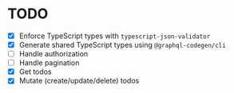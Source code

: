 # TODO

- [x] Enforce TypeScript types with `typescript-json-validator`
- [x] Generate shared TypeScript types using `@graphql-codegen/cli`
- [ ] Handle authorization
- [ ] Handle pagination
- [x] Get todos
- [x] Mutate (create/update/delete) todos